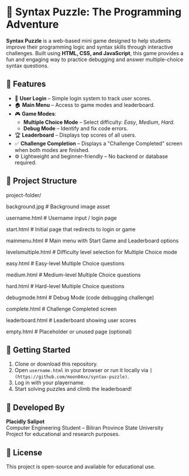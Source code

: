 # 🧩 Syntax Puzzle: The Programming Adventure

**Syntax Puzzle** is a web-based mini game designed to help students improve their programming logic and syntax skills through interactive challenges. Built using **HTML, CSS, and JavaScript**, this game provides a fun and engaging way to practice debugging and answer multiple-choice syntax questions.

## 🎯 Features

- 🔐 **User Login** – Simple login system to track user scores.
- 🏠 **Main Menu** – Access to game modes and leaderboard.
- 🎮 **Game Modes**:
  - **Multiple Choice Mode** – Select difficulty: *Easy*, *Medium*, *Hard*.
  - **Debug Mode** – Identify and fix code errors.
- 🏆 **Leaderboard** – Displays top scores of all users.
- ✅ **Challenge Completion** – Displays a "Challenge Completed" screen when both modes are finished.
- ⚙️ Lightweight and beginner-friendly – No backend or database required.

## 📂 Project Structure

project-folder/ 

background.jpg # Background image asset 

username.html # Username input / login page 

start.html # Initial page that redirects to login or game 

mainmenu.html # Main menu with Start Game and Leaderboard options 

levelsmultiple.html # Difficulty level selection for Multiple Choice mode 

easy.html # Easy-level Multiple Choice questions 

medium.html # Medium-level Multiple Choice questions

hard.html # Hard-level Multiple Choice questions

debugmode.html # Debug Mode (code debugging challenge)

complete.html # Challenge Completed screen

leaderboard.html # Leaderboard showing user scores

empty.html # Placeholder or unused page (optional)

## 🚀 Getting Started

1. Clone or download this repository.
2. Open `username.html` in your browser or run it locally via `](https://github.com/moon04xx/syntax-puzzle)`.
3. Log in with your playername.
4. Start solving puzzles and climb the leaderboard!

## 👤 Developed By

**Placidly Salipot**  
Computer Engineering Student – Biliran Province State University  
Project for educational and research purposes.

## 📄 License

This project is open-source and available for educational use.
